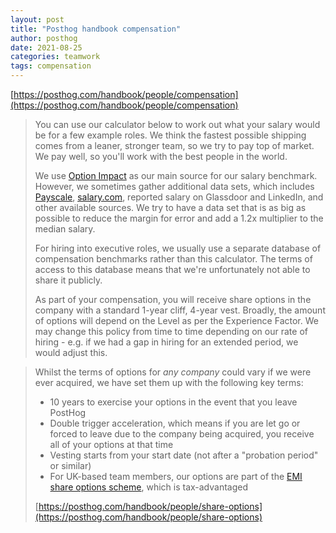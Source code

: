 ```yaml
---
layout: post
title: "Posthog handbook compensation"
author: posthog
date: 2021-08-25
categories: teamwork
tags: compensation
---
```

[https://posthog.com/handbook/people/compensation](https://posthog.com/handbook/people/compensation)

> You can use our calculator below to work out what your salary would be for a few example roles. We think the fastest possible shipping comes from a leaner, stronger team, so we try to pay top of market. We pay well, so you'll work with the best people in the world.
>
> We use [Option Impact](https://www.advanced-hr.com/products-overview) as our main source for our salary benchmark. However, we sometimes gather additional data sets, which includes [Payscale](https://www.payscale.com/), [salary.com](https://www.salary.com/), reported salary on Glassdoor and LinkedIn, and other available sources. We try to have a data set that is as big as possible to reduce the margin for error and add a 1.2x multiplier to the median salary.
>
> For hiring into executive roles, we usually use a separate database of compensation benchmarks rather than this calculator. The terms of access to this database means that we're unfortunately not able to share it publicly.
>
> As part of your compensation, you will receive share options in the company with a standard 1-year cliff, 4-year vest. Broadly, the amount of options will depend on the Level as per the Experience Factor. We may change this policy from time to time depending on our rate of hiring - e.g. if we had a gap in hiring for an extended period, we would adjust this.

> Whilst the terms of options for *any company* could vary if we were ever acquired, we have set them up with the following key terms:
>
> - 10 years to exercise your options in the event that you leave PostHog
> - Double trigger acceleration, which means if you are let go or forced to leave due to the company being acquired, you receive all of your options at that time
> - Vesting starts from your start date (not after a "probation period" or similar)
> - For UK-based team members, our options are part of the [EMI share options scheme](https://www.gov.uk/tax-employee-share-schemes/enterprise-management-incentives-emis), which is tax-advantaged
>
> [https://posthog.com/handbook/people/share-options](https://posthog.com/handbook/people/share-options)



